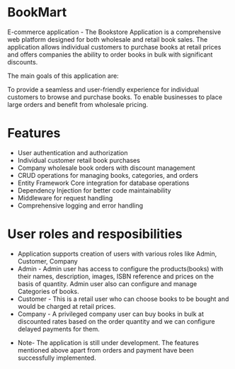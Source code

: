 # BookMart

E-commerce application - The Bookstore Application is a comprehensive web platform designed for both wholesale and retail book sales. The application allows individual customers to purchase books at retail prices and offers companies the ability to order books in bulk with significant discounts. 

The main goals of this application are:

To provide a seamless and user-friendly experience for individual customers to browse and purchase books.
To enable businesses to place large orders and benefit from wholesale pricing.

# Features

- User authentication and authorization
- Individual customer retail book purchases
- Company wholesale book orders with discount management
- CRUD operations for managing books, categories, and orders
- Entity Framework Core integration for database operations
- Dependency Injection for better code maintainability
- Middleware for request handling
- Comprehensive logging and error handling

# User roles and resposibilities

- Application supports creation of users with various roles like Admin, Customer, Company
- Admin - Admin user has access to configure the products(books) with their names, description, images, ISBN reference and prices on the basis of quantity. Admin user also can configure and manage Categories of books.
- Customer - This is a retail user who can choose books to be bought and would be charged at retail prices.
- Company - A privileged company user can buy books in bulk at discounted rates based on the order quantity and we can configure delayed payments for them.


* Note- The application is still under development. The features mentioned above apart from orders and payment have been successfully implemented.
